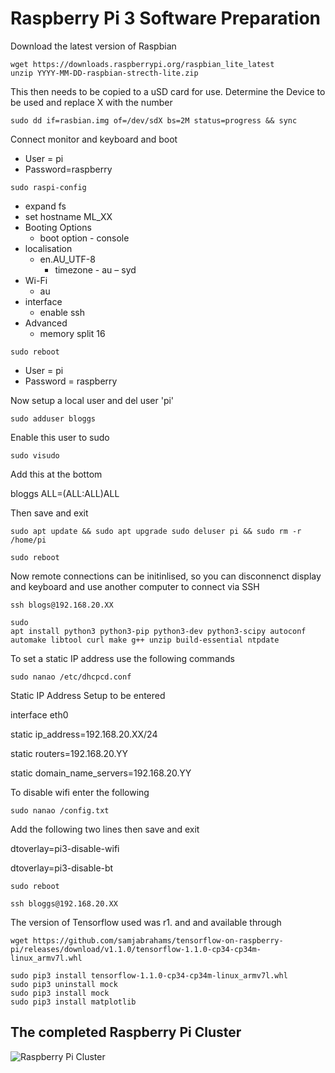 # Raspberry Pi 3 Software Preparation

Download the latest version of Raspbian

```shell
wget https://downloads.raspberrypi.org/raspbian_lite_latest
unzip YYYY-MM-DD-raspbian-strecth-lite.zip
```

This then needs to be copied to a uSD card for use.  Determine the Device to be used and replace X with the number

```shell
sudo dd if=rasbian.img of=/dev/sdX bs=2M status=progress && sync
```

Connect monitor and keyboard and boot

* User = pi 
* Password=raspberry 

```shell
sudo raspi-config
``` 
* expand fs
*	set hostname ML_XX
* Booting Options
  *	boot option - console
* localisation
  * en.AU_UTF-8
	*	timezone - au – syd
* Wi-Fi
  * au
* interface
	*	enable ssh
* Advanced
	*	memory split 16

```shell
sudo reboot
```

* User = pi 
* Password = raspberry 

Now setup a local user and del user 'pi'

```shell
sudo adduser bloggs
```
Enable this user to sudo

```shell
sudo visudo
```
Add this at the bottom

bloggs	ALL=(ALL:ALL)ALL

Then save and exit

```shell
sudo apt update && sudo apt upgrade sudo deluser pi && sudo rm -r /home/pi
```
```shell
sudo reboot
```
Now remote connections can be initinlised, so you can disconnenct display and keyboard and use another computer to connect via SSH

```shell
ssh blogs@192.168.20.XX 
```

```shell
sudo
apt install python3 python3-pip python3-dev python3-scipy autoconf automake libtool curl make g++ unzip build-essential ntpdate
```

To set a static IP address use the following commands

```shell
sudo nanao /etc/dhcpcd.conf
```
Static IP Address Setup to be entered

interface eth0

static ip_address=192.168.20.XX/24 

static routers=192.168.20.YY

static domain_name_servers=192.168.20.YY

To disable wifi enter the following

```shell
sudo nanao /config.txt
```
Add the following two lines then save and exit

dtoverlay=pi3-disable-wifi

dtoverlay=pi3-disable-bt

```shell
sudo reboot
```


```shell
ssh bloggs@192.168.20.XX
```

The version of Tensorflow used was r1. and and available through 

```shell
wget https://github.com/samjabrahams/tensorflow-on-raspberry-pi/releases/download/v1.1.0/tensorflow-1.1.0-cp34-cp34m-linux_armv7l.whl
```

```shell
sudo pip3 install tensorflow-1.1.0-cp34-cp34m-linux_armv7l.whl
sudo pip3 uninstall mock
sudo pip3 install mock
sudo pip3 install matplotlib
```

## The completed Raspberry Pi Cluster
![Raspberry Pi Cluster](https://github.com/snowsquizy/SBC_and_ML/blob/master/RPi3/20170918_163052.jpg)
